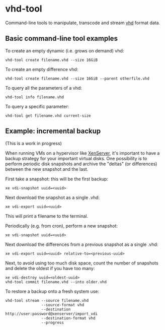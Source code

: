 vhd-tool
========

Command-line tools to manipulate, transcode and stream 
[vhd](http://en.wikipedia.org/wiki/VHD_(file_format)) format data.

Basic command-line tool examples
--------------------------------

To create an empty dynamic (i.e. grows on demand) vhd:
```
vhd-tool create filename.vhd --size 16GiB
```

To create an empty difference vhd:
```
vhd-tool create filename.vhd --size 16GiB --parent otherfile.vhd
```

To query all the parameters of a vhd:
```
vhd-tool info filename.vhd
```

To query a specific parameter:
```
vhd-tool get filename.vhd current-size
```

Example: incremental backup
---------------------------

(This is a work in progress)

When running VMs on a hypervisor like
[XenServer](http://www.xenserver.org/), it's important to have a backup
strategy for your important virtual disks. One possibility is to perform
periodic disk snapshots and archive the "deltas" (or differences)
between the new snapshot and the last.

First take a snapshot: this will be the first backup:
```
xe vdi-snapshot uuid=<uuid>
```
Next download the snapshot as a single .vhd:
```
xe vdi-export uuid=<uuid>
```
This will print a filename to the terminal.

Periodically (e.g. from cron), perform a new snapshot:
```
xe vdi-snapshot uuid=<uuid>
```
Next download the differences from a previous snapshot as a single .vhd:
```
xe vdi-export uuid=<uuid> relative-to=<previous-uuid>
```
Next, to avoid using too much disk space, count the number of snapshots and delete the oldest if you have too many:
```
xe vdi-destroy uuid=<oldest-uuid>
vhd-tool commit filename.vhd --into older.vhd
```

To restore a backup onto a fresh system use:
```
vhd-tool stream --source filename.vhd
                --source-format vhd
                --destination http://user:password@xenserver/import_vdi
                --destination-format vhd
                --progress
```


